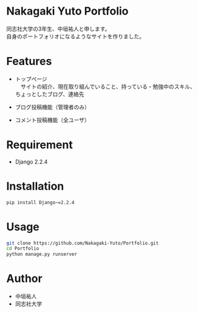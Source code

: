 # Nakagaki Yuto Portfolio

同志社大学の3年生、中垣祐人と申します。<br>
自身のポートフォリオになるようなサイトを作りました。
 
 
# Features

* トップページ<br>
　サイトの紹介、現在取り組んでいること、持っている・勉強中のスキル、ちょっとしたブログ、連絡先
 
* ブログ投稿機能（管理者のみ）

* コメント投稿機能（全ユーザ）

 
# Requirement
 
* Django 2.2.4
 
# Installation

```bash
pip install Django~=2.2.4
```
 
# Usage
 
```bash
git clone https://github.com/Nakagaki-Yuto/Portfolio.git
cd Portfolio
python manage.py runserver
```
 
# Author
 
* 中垣祐人
* 同志社大学

